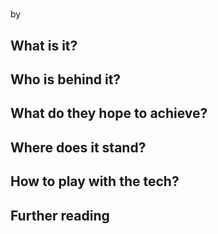 #
by 

## What is it?

## Who is behind it?

## What do they hope to achieve?

## Where does it stand?

## How to play with the tech? 

## Further reading

